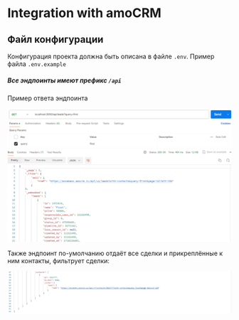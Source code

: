 # Integration with amoCRM 

## Файл конфигурации
Конфигурация проекта должна быть описана в файле `.env`. Пример файла `.env.example`

##### Все эндпоинты имеют префикс `/api`
Пример ответа эндпоинта 

![img.png](img.png)

Также эндпоинт по-умолчанию отдаёт все сделки и прикреплённые к ним контакты, фильтрует сделки:

![img_1.png](img_1.png)